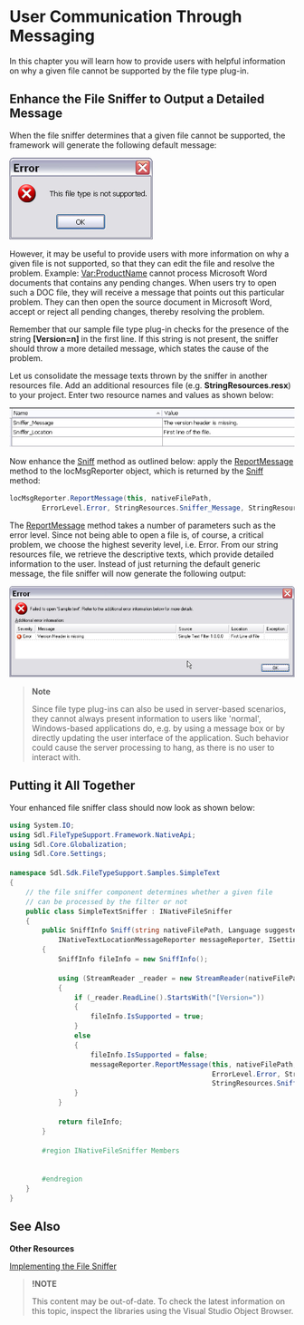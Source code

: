 User Communication Through Messaging
==

In this chapter you will learn how to provide users with helpful information on why a given file cannot be supported by the file type plug-in.

Enhance the File Sniffer to Output a Detailed Message
--

When the file sniffer determines that a given file cannot be supported, the framework will generate the following default message:


![FileTypeNotSupported](images/FileTypeNotSupported.jpg)

However, it may be useful to provide users with more information on why a given file is not supported, so that they can edit the file and resolve the problem. Example: <Var:ProductName> cannot process Microsoft Word documents that contains any pending changes. When users try to open such a DOC file, they will receive a message that points out this particular problem. They can then open the source document in Microsoft Word, accept or reject all pending changes, thereby resolving the problem.

Remember that our sample file type plug-in checks for the presence of the string **[Version=n]** in the first line. If this string is not present, the sniffer should throw a more detailed message, which states the cause of the problem.

Let us consolidate the message texts thrown by the sniffer in another resources file. Add an additional resources file (e.g. **StringResources.resx**) to your project. Enter two resource names and values as shown below:

![SnifferMessages](images/SnifferMessages.jpg)

Now enhance the [Sniff](../../api/filetypesupport/Sdl.FileTypeSupport.Framework.NativeApi.INativeFileSniffer.yml#Sdl_FileTypeSupport_Framework_NativeApi_INativeFileSniffer_Sniff_System_String_Sdl_Core_Globalization_Language_Sdl_Core_Globalization_Codepage_Sdl_FileTypeSupport_Framework_NativeApi_INativeTextLocationMessageReporter_Sdl_Core_Settings_ISettingsGroup_) method as outlined below: apply the [ReportMessage](../../api/filetypesupport/Sdl.FileTypeSupport.Framework.NativeApi.IBasicMessageReporter.yml#Sdl_FileTypeSupport_Framework_NativeApi_IBasicMessageReporter_ReportMessage_System_Object_System_String_Sdl_FileTypeSupport_Framework_NativeApi_ErrorLevel_System_String_System_String_) method to the locMsgReporter object, which is returned by the [Sniff](../../api/filetypesupport/Sdl.FileTypeSupport.Framework.NativeApi.INativeFileSniffer.yml#Sdl_FileTypeSupport_Framework_NativeApi_INativeFileSniffer_Sniff_System_String_Sdl_Core_Globalization_Language_Sdl_Core_Globalization_Codepage_Sdl_FileTypeSupport_Framework_NativeApi_INativeTextLocationMessageReporter_Sdl_Core_Settings_ISettingsGroup_) method:

```cs
locMsgReporter.ReportMessage(this, nativeFilePath,
        ErrorLevel.Error, StringResources.Sniffer_Message, StringResources.Sniffer_Location);
```

The [ReportMessage](../../api/filetypesupport/Sdl.FileTypeSupport.Framework.NativeApi.IBasicMessageReporter.yml#Sdl_FileTypeSupport_Framework_NativeApi_IBasicMessageReporter_ReportMessage_System_Object_System_String_Sdl_FileTypeSupport_Framework_NativeApi_ErrorLevel_System_String_System_String_) method takes a number of parameters such as the error level. Since not being able to open a file is, of course, a critical problem, we choose the highest severity level, i.e. Error. From our string resources file, we retrieve the descriptive texts, which provide detailed information to the user.
Instead of just returning the default generic message, the file sniffer will now generate the following output:

![DetailedErrorMessage](images/DetailedErrorMessage.jpg)

>**Note**
>
>Since file type plug-ins can also be used in server-based scenarios, they cannot always present information to users like 'normal', Windows-based applications do, e.g. by using a message box or by directly updating the user interface of the application. Such behavior could cause the server processing to hang, as there is no user to interact with.

Putting it All Together
--

Your enhanced file sniffer class should now look as shown below:

```cs
using System.IO;
using Sdl.FileTypeSupport.Framework.NativeApi;
using Sdl.Core.Globalization;
using Sdl.Core.Settings;

namespace Sdl.Sdk.FileTypeSupport.Samples.SimpleText
{
    // the file sniffer component determines whether a given file
    // can be processed by the filter or not
    public class SimpleTextSniffer : INativeFileSniffer
    {
        public SniffInfo Sniff(string nativeFilePath, Language suggestedSourceLanguage, Codepage suggestedCodepage, 
            INativeTextLocationMessageReporter messageReporter, ISettingsGroup settingsGroup)
        {
            SniffInfo fileInfo = new SniffInfo();

            using (StreamReader _reader = new StreamReader(nativeFilePath))
            {
                if (_reader.ReadLine().StartsWith("[Version="))
                {
                    fileInfo.IsSupported = true;
                }
                else
                {
                    fileInfo.IsSupported = false;
                    messageReporter.ReportMessage(this, nativeFilePath,
                                                  ErrorLevel.Error, StringResources.Sniffer_Message,
                                                  StringResources.Sniffer_Location);
                }
            }

            return fileInfo;
        }

        #region INativeFileSniffer Members


        #endregion
    }
}
```

See Also
--

**Other Resources**

[Implementing the File Sniffer](implementing_the_file_sniffer.md)



>**!NOTE**
>
> This content may be out-of-date. To check the latest information on this topic, inspect the libraries using the Visual Studio Object Browser.

